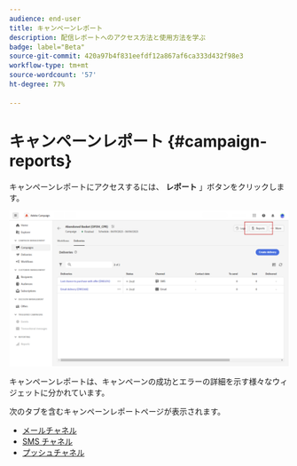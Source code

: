 ```yaml
---
audience: end-user
title: キャンペーンレポート
description: 配信レポートへのアクセス方法と使用方法を学ぶ
badge: label="Beta"
source-git-commit: 420a97b4f831eefdf12a867af6ca333d432f98e3
workflow-type: tm+mt
source-wordcount: '57'
ht-degree: 77%

---
```


# キャンペーンレポート {#campaign-reports}

<!-- CAN BE REMOVED___
>[!CONTEXTUALHELP]
>id="acw_campaign_reporting_sending"
>title="Reporting Sending"
>abstract="The Sending tab within your report provides in-depth insights into your visitors' interactions with your deliveries and any potential errors they may have encountered."

>[!CONTEXTUALHELP]
>id="acw_campaign_reporting_tracking"
>title="Reporting tracking"
>abstract="The Tracking tab within your report offers valuable data, including recipient behavior per link, breakdown of opens and clicks, as well as detailed information about the most frequently clicked URLs during a delivery."
-->

キャンペーンレポートにアクセスするには、 **レポート** 」ボタンをクリックします。

![](assets/campaign_report_email_13.png)


キャンペーンレポートは、キャンペーンの成功とエラーの詳細を示す様々なウィジェットに分かれています。

次のタブを含むキャンペーンレポートページが表示されます。

* [メールチャネル](campaign-reports-email.md)
* [SMS チャネル](campaign-reports-sms.md)
* [プッシュチャネル](campaign-reports-push.md)

